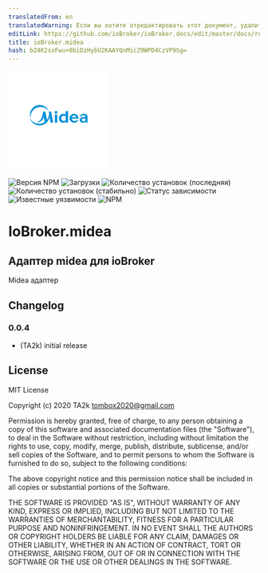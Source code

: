```yaml
---
translatedFrom: en
translatedWarning: Если вы хотите отредактировать этот документ, удалите поле «translationFrom», в противном случае этот документ будет снова автоматически переведен
editLink: https://github.com/ioBroker/ioBroker.docs/edit/master/docs/ru/adapterref/iobroker.midea/README.md
title: ioBroker.midea
hash: bZ4K2sxFwu+0biDzHybU2KAAYQnMicZ9WPD4CzVP9Sg=
---
```

![логотип](../../../en/adapterref/iobroker.midea/admin/midea.png)

![Версия NPM](http://img.shields.io/npm/v/iobroker.midea.svg)
![Загрузки](https://img.shields.io/npm/dm/iobroker.midea.svg)
![Количество установок (последняя)](http://iobroker.live/badges/midea-installed.svg)
![Количество установок (стабильно)](http://iobroker.live/badges/midea-stable.svg)
![Статус зависимости](https://img.shields.io/david/TA2k/iobroker.midea.svg)
![Известные уязвимости](https://snyk.io/test/github/TA2k/ioBroker.midea/badge.svg)
![NPM](https://nodei.co/npm/iobroker.midea.png?downloads=true)

# IoBroker.midea
## Адаптер midea для ioBroker
Midea адаптер

## Changelog

### 0.0.4

-   (TA2k) initial release

## License

MIT License

Copyright (c) 2020 TA2k <tombox2020@gmail.com>

Permission is hereby granted, free of charge, to any person obtaining a copy
of this software and associated documentation files (the "Software"), to deal
in the Software without restriction, including without limitation the rights
to use, copy, modify, merge, publish, distribute, sublicense, and/or sell
copies of the Software, and to permit persons to whom the Software is
furnished to do so, subject to the following conditions:

The above copyright notice and this permission notice shall be included in all
copies or substantial portions of the Software.

THE SOFTWARE IS PROVIDED "AS IS", WITHOUT WARRANTY OF ANY KIND, EXPRESS OR
IMPLIED, INCLUDING BUT NOT LIMITED TO THE WARRANTIES OF MERCHANTABILITY,
FITNESS FOR A PARTICULAR PURPOSE AND NONINFRINGEMENT. IN NO EVENT SHALL THE
AUTHORS OR COPYRIGHT HOLDERS BE LIABLE FOR ANY CLAIM, DAMAGES OR OTHER
LIABILITY, WHETHER IN AN ACTION OF CONTRACT, TORT OR OTHERWISE, ARISING FROM,
OUT OF OR IN CONNECTION WITH THE SOFTWARE OR THE USE OR OTHER DEALINGS IN THE
SOFTWARE.